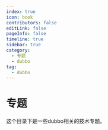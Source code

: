 ```yaml
---
index: true
icon: book
contributors: false
editLink: false
pageInfo: false
timeline: true
sidebar: true
category:
  - 专题
  - dubbo
tag:
  - dubbo
---
```


# 专题

这个目录下是一些dubbo相关的技术专题。


